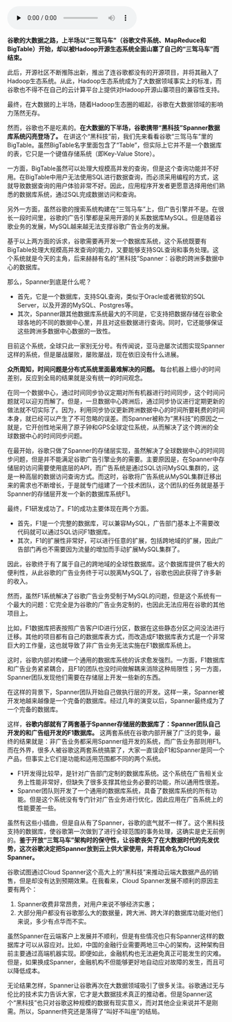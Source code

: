 <audio id="audio" title="072 | 谷歌的大数据路：谷歌的“黑科技”" controls="" preload="none"><source id="mp3" src="https://static001.geekbang.org/resource/audio/7f/dd/7fda67f9708f325678156481e73093dd.mp3"></audio>

**谷歌的大数据之路，上半场以“三驾马车”（谷歌文件系统、MapReduce和BigTable）开始，却以被Hadoop开源生态系统全面山寨了自己的“三驾马车”而结束。**

此后，开源社区不断推陈出新，推出了连谷歌都没有的开源项目，并将其融入了Hadoop生态系统。从此，Hadoop生态系统成为了大数据领域事实上的标准，而谷歌也不得不在自己的云计算平台上提供对Hadoop开源山寨项目的兼容性支持。

最终，在大数据的上半场，随着Hadoop生态圈的崛起，谷歌在大数据领域的影响力荡然无存。

然而，谷歌也不是吃素的。**在大数据的下半场，谷歌携带“黑科技”Spanner数据库系统闪亮登场了。** 在讲这个“黑科技”前，我们先来看看谷歌“三驾马车”里的BigTable。虽然BigTable名字里面包含了“Table”，但实际上它并不是一个数据库的表，它只是一个键值存储系统（即Key-Value Store）。

一方面，BigTable虽然可以处理大规模高并发的查询，但是这个查询功能并不好用。在BigTable中用户无法使用SQL进行数据查询，而必须采用编程的方式，这就导致数据查询的用户体验非常不好。因此，应用程序开发者更愿意选择用他们熟悉的数据库系统，通过SQL完成数据访问和查询。

另外一方面，虽然谷歌的搜索系统构建在“三驾马车”上，但广告引擎并不是。在很长一段时间里，谷歌的广告引擎都是采用开源的关系数据库MySQL。但是随着谷歌业务的发展，MySQL越来越无法支撑谷歌广告业务的发展。

基于以上两方面的诉求，谷歌需要再开发一个数据库系统，这个系统既要有BigTable处理大规模高并发查询的能力，又要能够支持SQL查询和事务处理。这个系统就是今天的主角，后来赫赫有名的“黑科技”Spanner：谷歌的跨洲多数据中心的数据库。

那么，Spanner到底是什么呢？

- 首先，它是一个数据库，支持SQL查询，类似于Oracle或者微软的SQL Server，以及开源的MySQL、Postgres等。
- 其次，Spanner跟其他数据库系统最大的不同是，它支持把数据存储在谷歌全球各地的不同的数据中心里，并且对这些数据进行查询。同时，它还能够保证这些跨洲多数据中心数据的一致性。

目前这个系统，全球只此一家别无分号。有传闻说，亚马逊屡次试图实现Spanner这样的系统，但是屡战屡败，屡败屡战，现在依旧没有什么进展。

**众所周知，时间问题是分布式系统里面最难解决的问题。** 每台机器上细小的时间差别，反应到全局的结果就是没有统一的时间观念。

在同一个数据中心，通过时间同步协议定期对所有机器进行时间同步，这个时间问题就可以迎刃而解了。但是，一旦数据中心跨洲后，通过同步协议进行定期更新的做法就不切实际了。因为，利用同步协议更新跨洲数据中心的时间所要耗费的时间本身，就已经可以产生了不可忽略的误差。而Spanner被称为“黑科技”的原因之一就是，它开创性地采用了原子钟和GPS全球定位系统，从而解决了这个跨洲的全球数据中心的时间同步问题。

在最开始，谷歌只做了Spanner的存储层实现，虽然解决了全球数据中心的时间同步问题，但是并不能满足谷歌广告引擎业务的需要。主要原因是，在Spanner中存储层的访问需要使用底层的API，而广告系统是通过SQL访问MySQL集群的，这是一种高层的数据访问查询方式。而这时，谷歌将广告系统从MySQL集群迁移出来的需求也不断增长，于是就专门组建了一个技术团队，这个团队的任务就是基于Spanner的存储层开发一个新的数据库系统F1。

最终，F1研发成功了。F1的成功主要体现在两个方面。

- 首先，F1是一个完整的数据库，可以兼容MySQL，广告部门基本上不需要改代码就可以通过SQL访问F1数据库。
- 其次，F1的扩展性非常好，可以进行任意的扩展，包括跨地域的扩展，因此广告部门再也不需要因为流量的增加而手动扩展MySQL集群了。

因此，谷歌终于有了属于自己的跨地域的全球性数据库。这个数据库提供了极大的便利性，从此谷歌的广告业务终于可以脱离MySQL了，谷歌也因此获得了许多新的收入。

然而，虽然F1系统解决了谷歌广告业务受制于MySQL的问题，但是这个系统有一个最大的问题：它完全是为谷歌的广告业务定制的，也因此无法应用在谷歌的其他项目上。

比如，F1数据库把表按照广告客户ID进行分区，数据在这些静态分区之间没法进行迁移。其他的项目都有自己的数据库表方式，而改造成F1数据库表方式是一个非常巨大的工作量，这也就导致了非广告业务无法实施在F1数据库系统上。

这时，谷歌内部对构建一个通用的数据库系统的诉求愈发强烈。一方面，F1数据库和广告业务紧紧耦合，且F1的团队也没时间做解耦来消除这种局限性；另一方面，Spanner团队发现他们需要在存储层上开发一些新的东西。

在这样的背景下，Spanner团队开始自己做执行层的开发。这样一来，Spanner被开发地越来越像是一个完备的数据库。经过几年的演变以后，Spanner最终成为了一个完备的数据库。

这样，**谷歌内部就有了两套基于Spanner存储层的数据库了：Spanner团队自己开发的和广告组开发的F1数据库。** 这两套系统在谷歌内部开展了广泛的竞争，最终的结果就是：非广告业务都采用Spanner组开发的系统，而广告业务部则用F1。而在外界，很多人被谷歌这两套系统搞蒙了，大家一直误会F1和Spanner是同一个产品，但事实上它们是功能和适用范围都不同的两个系统。

- F1开发得比较早，是针对广告部门定制的数据库系统。这个系统在广告相关业务上性能非常好，但缺失了很多支撑其他业务必要的功能，所以通用性很差。
- Spanner团队则开发了一个通用的数据库系统，具备了数据库系统的所有功能。但是这个系统没有专门针对广告业务进行优化，因此应用在广告系统上的性能要差一些。

虽然有这些小插曲，但是自从有了Spanner，谷歌的底气就不一样了。这个黑科技支持的数据库，使谷歌第一次做到了进行全球范围的事务处理，这确实是史无前例的。**鉴于开放“三驾马车”架构时的保守性，让谷歌丧失了在大数据时代的先发优势，这次谷歌决定把Spanner放到云上供大家使用，并将其命名为Cloud Spanner。**

谷歌试图通过Cloud Spanner这个高大上的“黑科技”来推动云端大数据产品的销售，但是却没有达到预期效果。在我看来，Cloud Spanner发展不顺利的原因主要有两个：

1. Spanner收费非常昂贵，对用户来说不够经济实惠；
1. 大部分用户都没有谷歌那么大的数据量，跨大洲、跨大洋的数据库功能对他们来说，多少有点华而不实。

虽然Spanner在云端客户上发展并不顺利，但是有些情况也只有Spanner这样的数据库才可以从容应对。比如，中国的金融行业需要两地三中心的架构，这种架构目前主要通过高端机器实现。即便如此，金融机构也无法避免真正可能发生的灾难。但是，如果换成Spanner，金融机构不但能够更好地自动应对故障的发生，而且可以降低成本。

无论结果怎样，Spanner让谷歌再次在大数据领域吸引了很多关注。谷歌通过无与伦比的技术实力告诉大家，它才是大数据技术真正的推动者。但是Spanner这个“黑科技”也只对谷歌这种规模的数据有现实意义，而对其他企业来说并不是刚需。所以，Spanner终究还是落得了“叫好不叫座”的结局。


